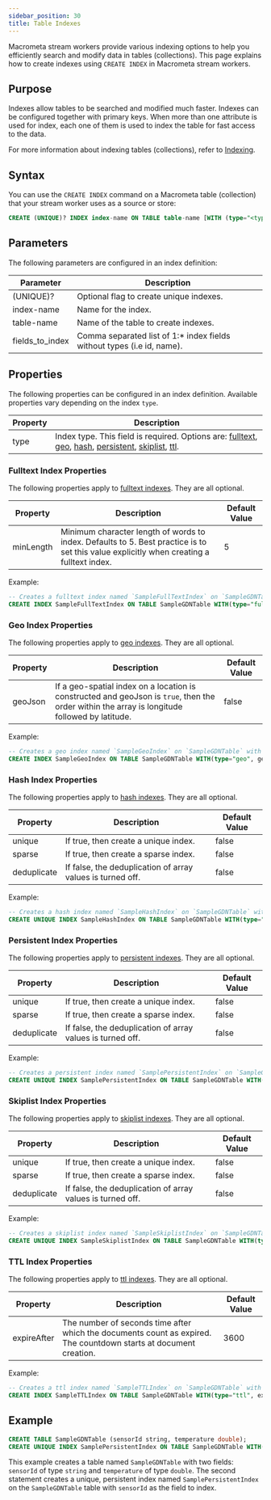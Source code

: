 ```yaml
---
sidebar_position: 30
title: Table Indexes
---
```


Macrometa stream workers provide various indexing options to help you efficiently search and modify data in tables (collections). This page explains how to create indexes using `CREATE INDEX` in Macrometa stream workers.

## Purpose

Indexes allow tables to be searched and modified much faster. Indexes can be configured together with primary keys. When more than one attribute is used for index, each one of them is used to index the table for fast access to the data.

For more information about indexing tables (collections), refer to [Indexing](../../collections/indexing/).

## Syntax

You can use the `CREATE INDEX` command on a Macrometa table (collection) that your stream worker uses as a source or store:

```sql
CREATE (UNIQUE)? INDEX index-name ON TABLE table-name [WITH (type="<type>", optional properties...)] (fields_to_index...)
```

## Parameters

The following parameters are configured in an index definition:

| Parameter       | Description                                               |
|-----------------|-----------------------------------------------------------|
| (UNIQUE)?       | Optional flag to create unique indexes.                   |
| index-name      | Name for the index.                                       |
| table-name      | Name of the table to create indexes.                      |
| fields_to_index | Comma separated list of 1:* index fields without types (i.e id, name). |

## Properties

The following properties can be configured in an index definition. Available properties vary depending on the index `type`.

| Property | Description |
| --------- | ----------- |
| type          | Index type. This field is required. Options are: [fulltext](../../collections/indexing/fulltext-indexes), [geo](../../collections/indexing/geo-indexes), [hash](../../collections/indexing/index.md#hash-index), [persistent](../../collections/indexing/persistent-indexes), [skiplist](../../collections/indexing/index.md#skiplist-index), [ttl](../../collections/indexing/ttl-indexes).            |

### Fulltext Index Properties

The following properties apply to [fulltext indexes](../../collections/indexing/fulltext-indexes). They are all optional.

| Property    | Description                                                | Default Value |
| ----------- | ---------------------------------------------------------- | ------------- |
| minLength      | Minimum character length of words to index. Defaults to 5. Best practice is to set this value explicitly when creating a fulltext index.                       | 5         |

Example:

```sql
-- Creates a fulltext index named `SampleFullTextIndex` on `SampleGDNTable` with property {minLength=3}.
CREATE INDEX SampleFullTextIndex ON TABLE SampleGDNTable WITH(type="fulltext", minLength="3") (sensorId);
```

### Geo Index Properties

The following properties apply to [geo indexes](../../collections/indexing/geo-indexes). They are all optional.

| Property    | Description                                                | Default Value |
| ----------- | ---------------------------------------------------------- | ------------- |
| geoJson      | If a geo-spatial index on a location is constructed and geoJson is `true`, then the order within the array is longitude followed by latitude.                    | false        |

Example:

```sql
-- Creates a geo index named `SampleGeoIndex` on `SampleGDNTable` with property {geoJson=false}.
CREATE INDEX SampleGeoIndex ON TABLE SampleGDNTable WITH(type="geo", geoJson="false") (sensorId);
```

### Hash Index Properties

The following properties apply to [hash indexes](../../collections/indexing/index.md#hash-index). They are all optional.

| Property    | Description                                                | Default Value |
| ----------- | ---------------------------------------------------------- | ------------- |
| unique      | If true, then create a unique index.                       | false         |
| sparse      | If true, then create a sparse index.                       | false         |
| deduplicate | If false, the deduplication of array values is turned off. | false         |

Example:

```sql
-- Creates a hash index named `SampleHashIndex` on `SampleGDNTable` with properties {unique=true, sparse=true, deduplicate=true}.
CREATE UNIQUE INDEX SampleHashIndex ON TABLE SampleGDNTable WITH(type="hash", sparse="true", deduplicate="true") (sensorId);
```

### Persistent Index Properties

The following properties apply to [persistent indexes](../../collections/indexing/persistent-indexes). They are all optional.

| Property    | Description                                                | Default Value |
| ----------- | ---------------------------------------------------------- | ------------- |
| unique      | If true, then create a unique index.                       | false         |
| sparse      | If true, then create a sparse index.                       | false         |
| deduplicate | If false, the deduplication of array values is turned off. | false         |

Example:

```sql
-- Creates a persistent index named `SamplePersistentIndex` on `SampleGDNTable` with following properties {unique=true, sparse=true, deduplicate=true}.
CREATE UNIQUE INDEX SamplePersistentIndex ON TABLE SampleGDNTable WITH(type="persistent", sparse="true", deduplicate="true") (sensorId);
```

### Skiplist Index Properties

The following properties apply to [skiplist indexes](../../collections/indexing/index.md#skiplist-index). They are all optional.

| Property    | Description                                                | Default Value |
| ----------- | ---------------------------------------------------------- | ------------- |
| unique      | If true, then create a unique index.                       | false         |
| sparse      | If true, then create a sparse index.                       | false         |
| deduplicate | If false, the deduplication of array values is turned off. | false         |

Example:

```sql
-- Creates a skiplist index named `SampleSkiplistIndex` on `SampleGDNTable` with properties {unique=true, sparse=true, deduplicate=true}.
CREATE UNIQUE INDEX SampleSkiplistIndex ON TABLE SampleGDNTable WITH(type="skiplist", sparse="true", deduplicate="true") (sensorId);
```

### TTL Index Properties

The following properties apply to [ttl indexes](../../collections/indexing/ttl-indexes). They are all optional.

| Property    | Description                                                | Default Value |
| ----------- | ---------------------------------------------------------- | ------------- |
| expireAfter      | The number of seconds time after which the documents count as expired. The countdown starts at document creation.                     | 3600         |

Example:

```sql
-- Creates a ttl index named `SampleTTLIndex` on `SampleGDNTable` with property {expireAfter=3600}.
CREATE INDEX SampleTTLIndex ON TABLE SampleGDNTable WITH(type="ttl", expireAfter="3600") (sensorId);
```

## Example

```sql
CREATE TABLE SampleGDNTable (sensorId string, temperature double);
CREATE UNIQUE INDEX SamplePersistentIndex ON TABLE SampleGDNTable WITH(type="persistent", sparse="true") (sensorId);
```

This example creates a table named `SampleGDNTable` with two fields: `sensorId` of type `string` and `temperature` of type `double`. The second statement creates a unique, persistent index named `SamplePersistentIndex` on the `SampleGDNTable` table with `sensorId` as the field to index.
